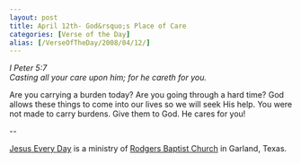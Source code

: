```yaml
---
layout: post
title: April 12th- God&rsquo;s Place of Care
categories: [Verse of the Day]
alias: [/VerseOfTheDay/2008/04/12/]
---
```


_I Peter 5:7  
Casting all your care upon him; for he careth for you._

Are you carrying a burden today? Are you going through a hard time?
God allows these things to come into our lives so we will seek His
help. You were not made to carry burdens. Give them to God. He cares
for you!

 --

<a href=http://jesuseveryday.net>Jesus Every Day</a> is a ministry of <a href=http://rodgersbaptist.net>Rodgers Baptist Church</a> in Garland, Texas.
